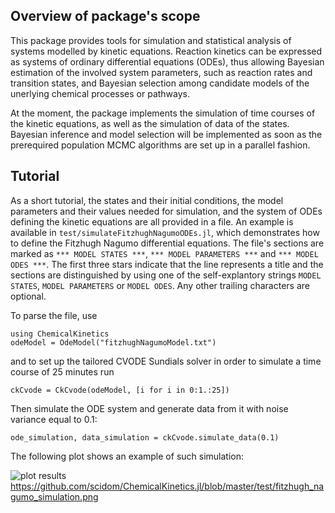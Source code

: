 ## Overview of package's scope

This package provides tools for simulation and statistical analysis of systems 
modelled by kinetic equations. Reaction kinetics can be expressed as systems of 
ordinary differential equations (ODEs), thus allowing Bayesian estimation of 
the involved system parameters, such as reaction rates and transition states, 
and Bayesian selection among candidate models of the unerlying chemical 
processes or pathways.

At the moment, the package implements the simulation of time courses of the 
kinetic equations, as well as the simulation of data of the states. Bayesian 
inference and model selection will be implemented as soon as the prerequired 
population MCMC algorithms are set up in a parallel fashion.

## Tutorial

As a short tutorial, the states and their initial conditions, the model 
parameters and their values needed for simulation, and the system of ODEs 
defining the kinetic equations are all provided in a file. An example is 
available in `test/simulateFitzhughNagumoODEs.jl`, which demonstrates how to 
define the Fitzhugh Nagumo differential equations. The file's sections are 
marked as `*** MODEL STATES ***`, `*** MODEL PARAMETERS ***` and
`*** MODEL ODES ***`. The first three stars indicate that the line represents a 
title and the sections are distinguished by using one of the self-explantory 
strings `MODEL STATES`, `MODEL PARAMETERS` or `MODEL ODES`. Any other trailing 
characters are optional.

To parse the file, use

    using ChemicalKinetics
    odeModel = OdeModel("fitzhughNagumoModel.txt")

and to set up the tailored CVODE Sundials solver in order to simulate a time 
course of 25 minutes run

    ckCvode = CkCvode(odeModel, [i for i in 0:1.:25])

Then simulate the ODE system and generate data from it with noise variance 
equal to 0.1:

    ode_simulation, data_simulation = ckCvode.simulate_data(0.1)
    
The following plot shows an example of such simulation:

![plot results](https://github.com/scidom/ChemicalKinetics.jl/blob/master/test/fitzhugh_nagumo_simulation.png?raw=true "Fitzhugh Nagumo simulation")
https://github.com/scidom/ChemicalKinetics.jl/blob/master/test/fitzhugh_nagumo_simulation.png
